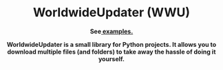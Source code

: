 <h1 align="center">WorldwideUpdater (WWU)</h1>

<p align="center">
	<b>See<a href="https://github.com/adenviney/worldwideupdater/blob/main/examples"> examples.</a></b>
</p>

<p align="center">
  <b>WorldwideUpdater is a small library for Python projects. It allows you to download multiple files (and folders) to take away the hassle of doing it yourself.</b>
</p>
